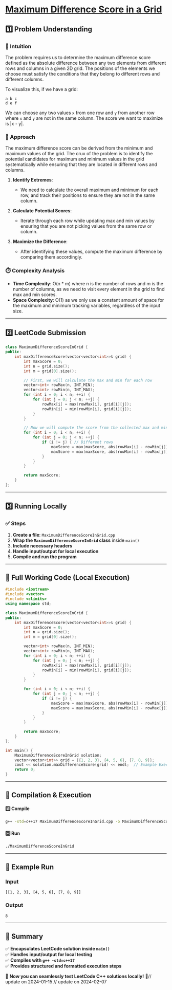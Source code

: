 # **[Maximum Difference Score in a Grid](https://leetcode.com/problems/maximum-difference-score-in-a-grid/description/)**  

## **1️⃣ Problem Understanding**  
### **📌 Intuition**  
The problem requires us to determine the maximum difference score defined as the absolute difference between any two elements from different rows and columns in a given 2D grid. The positions of the elements we choose must satisfy the conditions that they belong to different rows and different columns.

To visualize this, if we have a grid:
```
a b c
d e f
```
We can choose any two values `x` from one row and `y` from another row where `x` and `y` are not in the same column. The score we want to maximize is |x - y|.

### **🚀 Approach**  
The maximum difference score can be derived from the minimum and maximum values of the grid. The crux of the problem is to identify the potential candidates for maximum and minimum values in the grid systematically while ensuring that they are located in different rows and columns. 

1. **Identify Extremes**:
   - We need to calculate the overall maximum and minimum for each row, and track their positions to ensure they are not in the same column.
  
2. **Calculate Potential Scores**:
   - Iterate through each row while updating max and min values by ensuring that you are not picking values from the same row or column.

3. **Maximize the Difference**:
   - After identifying these values, compute the maximum difference by comparing them accordingly.

### **⏱️ Complexity Analysis**  
- **Time Complexity**: O(n * m) where n is the number of rows and m is the number of columns, as we need to visit every element in the grid to find max and min scores.
- **Space Complexity**: O(1) as we only use a constant amount of space for the maximum and minimum tracking variables, regardless of the input size.

---  

## **2️⃣ LeetCode Submission**  
```cpp
class MaximumDifferenceScoreInGrid {
public:
    int maxDifferenceScore(vector<vector<int>>& grid) {
        int maxScore = 0;
        int n = grid.size();
        int m = grid[0].size();

        // First, we will calculate the max and min for each row
        vector<int> rowMax(n, INT_MIN);
        vector<int> rowMin(n, INT_MAX);
        for (int i = 0; i < n; ++i) {
            for (int j = 0; j < m; ++j) {
                rowMax[i] = max(rowMax[i], grid[i][j]);
                rowMin[i] = min(rowMin[i], grid[i][j]);
            }
        }

        // Now we will compute the score from the collected max and min values
        for (int i = 0; i < n; ++i) {
            for (int j = 0; j < n; ++j) {
                if (i != j) { // Different rows
                    maxScore = max(maxScore, abs(rowMax[i] - rowMin[j]));
                    maxScore = max(maxScore, abs(rowMin[i] - rowMax[j]));
                }
            }
        }

        return maxScore;
    }
};  
```  

---  

## **3️⃣ Running Locally**  
### **✅ Steps**  
1. **Create a file**: `MaximumDifferenceScoreInGrid.cpp`  
2. **Wrap the `MaximumDifferenceScoreInGrid` class** inside `main()`  
3. **Include necessary headers**  
4. **Handle input/output for local execution**  
5. **Compile and run the program**  

---  

## **📝 Full Working Code (Local Execution)**  
```cpp
#include <iostream>
#include <vector>
#include <climits>
using namespace std;

class MaximumDifferenceScoreInGrid {
public:
    int maxDifferenceScore(vector<vector<int>>& grid) {
        int maxScore = 0;
        int n = grid.size();
        int m = grid[0].size();

        vector<int> rowMax(n, INT_MIN);
        vector<int> rowMin(n, INT_MAX);
        for (int i = 0; i < n; ++i) {
            for (int j = 0; j < m; ++j) {
                rowMax[i] = max(rowMax[i], grid[i][j]);
                rowMin[i] = min(rowMin[i], grid[i][j]);
            }
        }

        for (int i = 0; i < n; ++i) {
            for (int j = 0; j < n; ++j) {
                if (i != j) {
                    maxScore = max(maxScore, abs(rowMax[i] - rowMin[j]));
                    maxScore = max(maxScore, abs(rowMin[i] - rowMax[j]));
                }
            }
        }

        return maxScore;
    }
};

int main() {
    MaximumDifferenceScoreInGrid solution;
    vector<vector<int>> grid = {{1, 2, 3}, {4, 5, 6}, {7, 8, 9}};
    cout << solution.maxDifferenceScore(grid) << endl;  // Example Execution
    return 0;
}
```  

---  

## **🔧 Compilation & Execution**  
#### **1️⃣ Compile**  
```bash
g++ -std=c++17 MaximumDifferenceScoreInGrid.cpp -o MaximumDifferenceScoreInGrid
```  

#### **2️⃣ Run**  
```bash
./MaximumDifferenceScoreInGrid
```  

---  

## **🎯 Example Run**  
### **Input**  
```
[[1, 2, 3], [4, 5, 6], [7, 8, 9]]
```  
### **Output**  
```
8
```  

---  

## **📌 Summary**  
✅ **Encapsulates LeetCode solution inside `main()`**  
✅ **Handles input/output for local testing**  
✅ **Compiles with `g++ -std=c++17`**  
✅ **Provides structured and formatted execution steps**  

🚀 **Now you can seamlessly test LeetCode C++ solutions locally!** 🚀// update on 2024-01-15
// update on 2024-02-07
